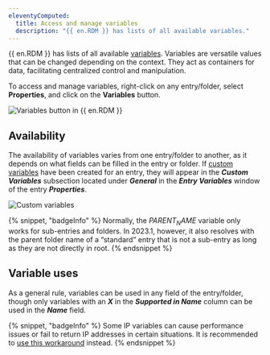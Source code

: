 ```yaml
---
eleventyComputed:
  title: Access and manage variables
  description: "{{ en.RDM }} has lists of all available variables."
---
```

{{ en.RDM }} has lists of all available [variables](/rdm/concepts/intermediate-concepts/variables/). Variables are versatile values that can be changed depending on the context. They act as containers for data, facilitating centralized control and manipulation.

To access and manage variables, right-click on any entry/folder, select **Properties**, and  click on the **Variables** button.

![Variables button in {{ en.RDM }}](https://cdnweb.devolutions.net/docs/RDMW4006_2024_1.png)

## Availability 
The availability of variables varies from one entry/folder to another, as it depends on what fields can be filled in the entry or folder. If [custom variables](/rdm/mac/kb/rdm-windows/knowledge-base/manage-custom-variables/) have been created for an entry, they will appear in the ***Custom Variables*** subsection located under ***General*** in the ***Entry Variables*** window of the entry ***Properties***.

![Custom variables](https://cdnweb.devolutions.net/docs/RDMW4007_2024_1.png)

{% snippet, "badgeInfo" %}
Normally, the $PARENT_NAME$ variable only works for sub-entries and folders. In 2023.1, however, it also resolves with the parent folder name of a “standard” entry that is not a sub-entry as long as they are not directly in root.
{% endsnippet %}

## Variable uses
As a general rule, variables can be used in any field of the entry/folder, though only variables with an ***X*** in the ***Supported in Name*** column can be used in the ***Name*** field. 

{% snippet, "badgeInfo" %}
Some IP variables can cause performance issues or fail to return IP addresses in certain situations. It is recommended to [use this workaround](/rdm/mac/kb/rdm-windows/knowledge-base/ip-variables/) instead.
{% endsnippet %}